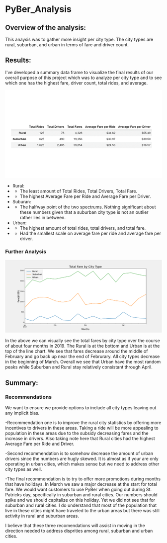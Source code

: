# PyBer_Analysis

## Overview of the analysis:

This anaysis was to gather more insight per city type. The city types are rural, suburban, and urban in terms of fare and driver count.


## Results: 

I've developed a summary data frame to visualize the final results of our overall purpose of this project which was to analyze per city type and to see which one has the highest fare, driver count, total rides, and average.

![PyBerSummaryDF](https://github.com/Coachnmomof3/PyBer_Analysis/blob/master/analysis/PyBer%20summary.png)

- Rural:
- - The least amount of Total Rides, Total Drivers, Total Fare.
- - The highest Average Fare per Ride and Average Fare per Driver.
- Suburan:
- - The halfway point of the two spectrums. Nothing significant about these numbers given that a suburban city type is not an outlier rather lies in between.
- Urban:
- - The highest amount of total rides, total drivers, and total fare.
- - Had the smallest scale on average fare per ride and average fare per driver.

### Further Analysis
![PyBer_Fare_Summary](https://github.com/Coachnmomof3/PyBer_Analysis/blob/master/analysis/PyBer_fare_summary.png)

In the above we can visually see the total fares by city type over the course of about four months in 2019. The Rural is at the bottom and Urban is at the top of the line chart. We see that fares decrease around the middle of February and go back up near the end of Februrary. All city types decrease in the beginning of March. Overall we see that Urban have the most random peaks while Suburban and Rural stay relatively consistant through April.

## Summary: 

### Recommendations

We want to ensure we provide options to include all city types leaving out any implicit bias. 

-Recommendation one is to improve the rural city statistics by offering more incentives to drivers in these areas. Taking a ride will be more appealing to population in these areas due to the subsidy decreasing fares and the increase in drivers. Also taking note here that Rural cities had the highest Average Fare per Ride and Driver.

-Second recommendation is to somehow decrease the amount of urban drivers since the numbers are hugly skewed. It is almost as if your are only operating in urban cities, which makes sense but we need to address other city types as well.

-The final recommendation is to try to offer more promotions during months that have holidays. In March we saw a major decrease at the start for total fare. We would want customers to use PyBer when going out during St. Patricks day, specifically in suburban and rural cities. Our numbers should spike and we should capitalize on this holiday. Yet we did not see that for suburban and rural cities. I do understand that most of the population that live in these cities might have traveled to the urban areas but there was still activity in rural and suburban areas.

I believe that these three recomendations will assist in moving in the direction needed to address disprities among rural, suburban and urban cities.

